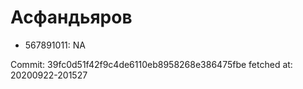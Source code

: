# Асфандьяров
- 567891011: NA

Commit: 39fc0d51f42f9c4de6110eb8958268e386475fbe
 fetched at: 20200922-201527
